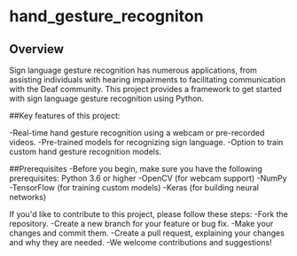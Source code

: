 # hand_gesture_recogniton

## Overview 
Sign language gesture recognition has numerous applications, from assisting individuals with hearing impairments to facilitating communication with the Deaf community.
This project provides a framework to get started with sign language gesture recognition using Python.

##Key features of this project:

-Real-time hand gesture recognition using a webcam or pre-recorded videos.
-Pre-trained models for recognizing sign language.
-Option to train custom hand gesture recognition models.

##Prerequisites
-Before you begin, make sure you have the following prerequisites:
Python 3.6 or higher
-OpenCV (for webcam support)
-NumPy
-TensorFlow (for training custom models)
-Keras (for building neural networks)

If you'd like to contribute to this project, please follow these steps:
-Fork the repository.
-Create a new branch for your feature or bug fix.
-Make your changes and commit them.
-Create a pull request, explaining your changes and why they are needed.
-We welcome contributions and suggestions!
